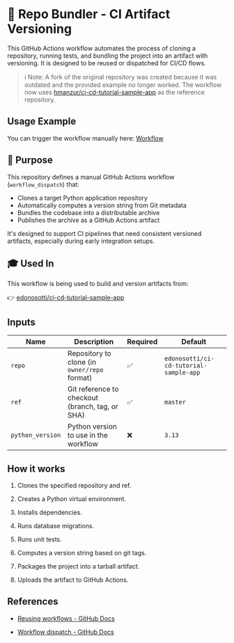 # 🧱 Repo Bundler - CI Artifact Versioning

This GitHub Actions workflow automates the process of cloning a repository, running tests, and bundling the project into an artifact with versioning. It is designed to be reused or dispatched for CI/CD flows.

> ℹ️ Note:
A fork of the original repository was created because it was outdated and the provided example no longer worked. The workflow now uses [hmanzur/ci-cd-tutorial-sample-app](https://github.com/hmanzur/ci-cd-tutorial-sample-app) as the reference repository.



## Usage Example

You can trigger the workflow manually here: [Workflow](actions/workflows/dispatch.yml)

## 🚀 Purpose

This repository defines a manual GitHub Actions workflow (`workflow_dispatch`) that:

- Clones a target Python application repository
- Automatically computes a version string from Git metadata
- Bundles the codebase into a distributable archive
- Publishes the archive as a GitHub Actions artifact

It's designed to support CI pipelines that need consistent versioned artifacts, especially during early integration setups.

## 🎓 Used In

This workflow is being used to build and version artifacts from:

👉 [edonosotti/ci-cd-tutorial-sample-app](https://github.com/edonosotti/ci-cd-tutorial-sample-app)

## Inputs

| Name            | Description                               | Required       | Default                                      |
|-----------------|-------------------------------------------|----------      |------------------------------------          |
| `repo`          | Repository to clone (in `owner/repo` format)    | ✅       | `edonosotti/ci-cd-tutorial-sample-app` |
| `ref`           | Git reference to checkout (branch, tag, or SHA) | ✅       | `master`                                 |
| `python_version`| Python version to use in the workflow           | ❌       | `3.13`                                  |


## How it works

1. Clones the specified repository and ref.

2. Creates a Python virtual environment.

3. Installs dependencies.

4. Runs database migrations.

5. Runs unit tests.

6. Computes a version string based on git tags.

7. Packages the project into a tarball artifact.

8. Uploads the artifact to GitHub Actions.

## References

- [Reusing workflows - GitHub Docs](https://docs.github.com/en/actions/using-workflows/reusing-workflows)

- [Workflow dispatch - GitHub Docs](https://docs.github.com/en/actions/using-workflows/events-that-trigger-workflows#workflow_dispatch)